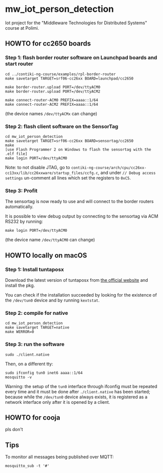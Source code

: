 # mw\_iot\_person\_detection

Iot project for the "Middleware Technologies for Distributed Systems" course at Polimi.


## HOWTO for cc2650 boards

### Step 1: flash border router software on Launchpad boards and start router

```
cd ../contiki-ng-course/examples/rpl-border-router
make savetarget TARGET=srf06-cc26xx BOARD=launchpad/cc2650

make border-router.upload PORT=/dev/ttyACM0
make border-router.upload PORT=/dev/ttyACM2

make connect-router-ACM0 PREFIX=aaaa::1/64
make connect-router-ACM2 PREFIX=aaaa::1/64
```

(the device names `/dev/ttyACMx` can change)

### Step 2: flash client software on the SensorTag

```
cd mw_iot_person_detection
make savetarget TARGET=srf06-cc26xx BOARD=sensortag/cc2650
make
[use Flash Programmer 2 on Windows to flash the sensortag with the .elf file]
make login PORT=/dev/ttyACM0
```

Note: to not disable JTAG, go to 
``contiki-ng-course/arch/cpu/cc26xx-cc13xx/lib/cc26xxware/startup_files/ccfg.c``, 
and under ``// Debug access settings`` un-comment all lines which set the 
registers to ``0xC5``. 

### Step 3: Profit

The sensortag is now ready to use and will connect to the border routers automatically.

It is possible to view debug output by connecting to the sensortag via ACM RS232 by running:

```
make login PORT=/dev/ttyACM0
```

(the device name `/dev/ttyACM0` can change)


## HOWTO locally on macOS

### Step 1: Install tuntaposx

Download the latest version of tuntaposx from [the official website](http://tuntaposx.sourceforge.net/download.xhtml) and install the pkg.

You can check if the installation succeeded by looking for the existence of the `/dev/tun0` device and by running `kextstat`.

### Step 2: compile for native

```
cd mw_iot_person_detection
make savetarget TARGET=native
make WERROR=0
```

### Step 3: run the software

```
sudo ./client.native
```

Then, on a different tty:

```
sudo ifconfig tun0 inet6 aaaa::1/64
mosquitto -v
```

Warning: the setup of the `tun0` interface through ifconfig must be repeated every time and it must be done after `./client.native` has been started; because while the `/dev/tun0` device always exists, it is registered as a network interface only after it is opened by a client.

## HOWTO for cooja

pls don't

## Tips

To monitor all messages being published over MQTT:

``mosquitto_sub -t '#'``


